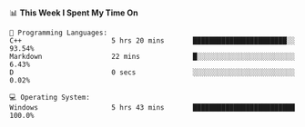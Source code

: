 
<!--START_SECTION:waka-->
📊 **This Week I Spent My Time On** 

```text
💬 Programming Languages: 
C++                      5 hrs 20 mins       ███████████████████████░░   93.54% 
Markdown                 22 mins             █░░░░░░░░░░░░░░░░░░░░░░░░   6.43% 
D                        0 secs              ░░░░░░░░░░░░░░░░░░░░░░░░░   0.02%

💻 Operating System: 
Windows                  5 hrs 43 mins       █████████████████████████   100.0%

```


<!--END_SECTION:waka-->
